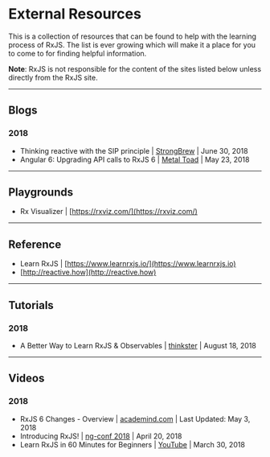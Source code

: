 # External Resources

This is a collection of resources that can be found to help with the learning process of RxJS. The list is ever growing which will make it a place for you to come to for finding helpful information.

**Note**: RxJS is not responsible for the content of the sites listed below unless directly from the RxJS site.

---

## Blogs

### 2018

* Thinking reactive with the SIP principle | [StrongBrew](https://blog.strongbrew.io/the-sip-principle/) | June 30, 2018
* Angular 6: Upgrading API calls to RxJS 6 | [Metal Toad](https://www.metaltoad.com/blog/angular-6-upgrading-api-calls-rxjs-6) | May 23, 2018

---

## Playgrounds

* Rx Visualizer | [https://rxviz.com/](https://rxviz.com/)

---

## Reference

* Learn RxJS | [https://www.learnrxjs.io/](https://www.learnrxjs.io)
* [http://reactive.how](http://reactive.how)

---

## Tutorials

### 2018

* A Better Way to Learn RxJS & Observables | [thinkster](https://thinkster.io/tutorials/learn-rxjs-observables) | August 18, 2018

---

## Videos

### 2018

* RxJS 6 Changes - Overview |  [academind.com](https://www.academind.com/learn/javascript/rxjs-6-what-changed/) | Last Updated: May 3, 2018
* Introducing RxJS! | [ng-conf 2018](https://www.youtube.com/watch?v=JCXZhe6KsxQ) | April 20, 2018
* Learn RxJS in 60 Minutes for Beginners | [YouTube](https://www.youtube.com/watch?v=PhggNGsSQyg) | March 30, 2018
